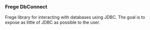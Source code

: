 ### Frege DbConnect

Frege library for interacting with databases using JDBC. The goal is to expose
as little of JDBC as possible to the user.
